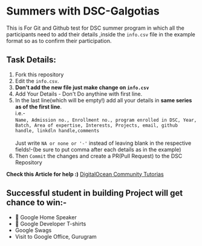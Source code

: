 # Summers with DSC-Galgotias 
This is For Git and Github test for DSC summer program in which all the participants need to add their details ,inside the `info.csv` file in the example format so as to confirm their participation.

## Task Details:
<ol>
  <li>Fork this repository</li>
  <li>Edit the <code>info.csv</code>.</li>
  <li><b>Don't add the new file just make change on <code>info.csv</code></b></li> 
  <li>Add Your Details - Don't Do anythine with first line.</li>
 <li>In the last line(which will be empty!) add all your details in <b>same series as of the first line</b>.
   <br />
   i.e.-
   <br /><code>Name, Admission no., Enrollment no., program enrolled in DSC, Year, Batch, Area of expertise, Interests, Projects, email, github handle, linkdln handle,comments</code>
   <br /> <br />
   Just write <code>NA or none or '-'</code> instead of leaving blank in the respective fields!-(be sure to put comma after each details as in the example)</li>
  <li>Then <code>Commit</code> the changes and create a PR(Pull Request) to the DSC Repository</li>
</ol>

<b>Check this Article for help :)</b> [DigitalOcean Community Tutorias](https://www.digitalocean.com/community/tutorials/how-to-create-a-pull-request-on-github)
## Successful student in building Project will get chance to win:-
* 🥇 Google Home Speaker
* 🥇 Google Developer T-shirts
*   Google Swags
*   Visit to Google Office, Gurugram
